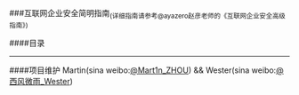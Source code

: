 ###互联网企业安全简明指南<sub>(详细指南请参考@ayazero赵彦老师的《互联网企业安全高级指南》)</sub>

####目录




<hr>

####项目维护
Martin(sina weibo:<a href="http://weibo.com/u/1312149403" target="_blank">@Mart1n_ZHOU</a>) && Wester(sina weibo:<a href ="http://weibo.com/zzyme/" target="_blank">@西风微雨_Wester</a>)
